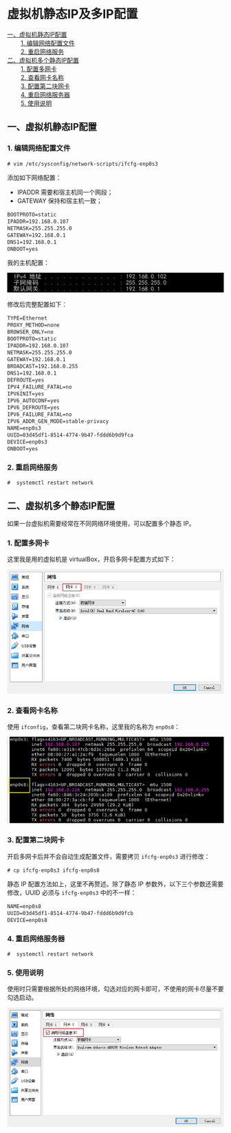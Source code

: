 # 虚拟机静态IP及多IP配置

<nav>
<a href="#一虚拟机静态IP配置">一、虚拟机静态IP配置</a><br/>
&nbsp;&nbsp;&nbsp;&nbsp;&nbsp;&nbsp;&nbsp;&nbsp;<a href="#1-编辑网络配置文件">1. 编辑网络配置文件</a><br/>
&nbsp;&nbsp;&nbsp;&nbsp;&nbsp;&nbsp;&nbsp;&nbsp;<a href="#2-重启网络服务">2. 重启网络服务</a><br/>
<a href="#二虚拟机多个静态IP配置">二、虚拟机多个静态IP配置</a><br/>
&nbsp;&nbsp;&nbsp;&nbsp;&nbsp;&nbsp;&nbsp;&nbsp;<a href="#1-配置多网卡">1. 配置多网卡</a><br/>
&nbsp;&nbsp;&nbsp;&nbsp;&nbsp;&nbsp;&nbsp;&nbsp;<a href="#2-查看网卡名称">2. 查看网卡名称</a><br/>
&nbsp;&nbsp;&nbsp;&nbsp;&nbsp;&nbsp;&nbsp;&nbsp;<a href="#3-配置第二块网卡">3. 配置第二块网卡</a><br/>
&nbsp;&nbsp;&nbsp;&nbsp;&nbsp;&nbsp;&nbsp;&nbsp;<a href="#4-重启网络服务器">4. 重启网络服务器</a><br/>
&nbsp;&nbsp;&nbsp;&nbsp;&nbsp;&nbsp;&nbsp;&nbsp;<a href="#5-使用说明">5. 使用说明</a><br/>
</nav>



## 一、虚拟机静态IP配置

### 1. 编辑网络配置文件

```shell
# vim /etc/sysconfig/network-scripts/ifcfg-enp0s3
```

添加如下网络配置：

+ IPADDR 需要和宿主机同一个网段；
+ GATEWAY 保持和宿主机一致；

```properties
BOOTPROTO=static
IPADDR=192.168.0.107
NETMASK=255.255.255.0
GATEWAY=192.168.0.1
DNS1=192.168.0.1
ONBOOT=yes
```

我的主机配置：

<div align="center"> <img  src="../../pictures/ipconfig.png"/> </div>

修改后完整配置如下：

```properties
TYPE=Ethernet
PROXY_METHOD=none
BROWSER_ONLY=no
BOOTPROTO=static
IPADDR=192.168.0.107
NETMASK=255.255.255.0
GATEWAY=192.168.0.1
BROADCAST=192.168.0.255
DNS1=192.168.0.1
DEFROUTE=yes
IPV4_FAILURE_FATAL=no
IPV6INIT=yes
IPV6_AUTOCONF=yes
IPV6_DEFROUTE=yes
IPV6_FAILURE_FATAL=no
IPV6_ADDR_GEN_MODE=stable-privacy
NAME=enp0s3
UUID=03d45df1-8514-4774-9b47-fddd6b9d9fca
DEVICE=enp0s3
ONBOOT=yes
```

### 2. 重启网络服务

```shell
#  systemctl restart network
```



## 二、虚拟机多个静态IP配置

如果一台虚拟机需要经常在不同网络环境使用，可以配置多个静态 IP。

### 1. 配置多网卡

这里我是用的虚拟机是 virtualBox，开启多网卡配置方式如下：

<div align="center"> <img  src="../../pictures/virtualbox-multi-network.png"/> </div>

### 2. 查看网卡名称

使用 `ifconfig`，查看第二块网卡名称，这里我的名称为 `enp0s8`：

<div align="center"> <img  src="../../pictures/mutli-net-ip.png"/> </div>

### 3. 配置第二块网卡

开启多网卡后并不会自动生成配置文件，需要拷贝 `ifcfg-enp0s3` 进行修改：

```shell
# cp ifcfg-enp0s3 ifcfg-enp0s8
```

静态 IP 配置方法如上，这里不再赘述。除了静态 IP 参数外，以下三个参数还需要修改，UUID 必须与 `ifcfg-enp0s3` 中的不一样：

```properties
NAME=enp0s8
UUID=03d45df1-8514-4774-9b47-fddd6b9d9fcb
DEVICE=enp0s8
```

### 4. 重启网络服务器

```shell
#  systemctl restart network
```

### 5. 使用说明

使用时只需要根据所处的网络环境，勾选对应的网卡即可，不使用的网卡尽量不要勾选启动。

<div align="center"> <img  src="../../pictures/virtualbox启用网络.png"/> </div>
